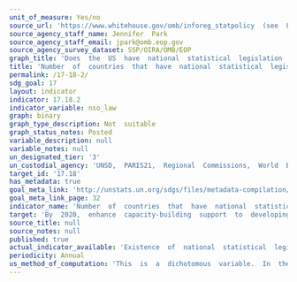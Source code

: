 ```yaml
---
unit_of_measure: Yes/no
source_url: 'https://www.whitehouse.gov/omb/inforeg_statpolicy  (see  Legislation  and  Related  Policy  Guidance)'
source_agency_staff_name: Jennifer  Park
source_agency_staff_email: jpark@omb.eop.gov
source_agency_survey_dataset: SSP/OIRA/OMB/EOP
graph_title: 'Does  the  US  have  national  statistical  legislation  compliant  with  the  Fundamental  Principles  of  Official  Statistics?  '
title: 'Number  of  countries  that  have  national  statistical  legislation  that  complies  with  the  Fundamental  Principles  of  Official  statistics'
permalink: /17-18-2/
sdg_goal: 17
layout: indicator
indicator: 17.18.2
indicator_variable: nso_law
graph: binary
graph_type_description: Not  suitable
graph_status_notes: Posted
variable_description: null
variable_notes: null
un_designated_tier: '3'
un_custodial_agency: 'UNSD,  PARIS21,  Regional  Commissions,  World  Bank'
target_id: '17.18'
has_metadata: true
goal_meta_link: 'http://unstats.un.org/sdgs/files/metadata-compilation/Metadata-Goal-17.pdf'
goal_meta_link_page: 32
indicator_name: 'Number  of  countries  that  have  national  statistical  legislation  that  complies  with  the  Fundamental  Principles  of  Official  statistics'
target: 'By  2020,  enhance  capacity-building  support  to  developing  countries,  including  for  least  developed  countries  and  small  island  developing  States,  to  increase  significantly  the  availability  of  high-quality,  timely  and  reliable  dat'
source_title: null
source_notes: null
published: true
actual_indicator_available: 'Existence  of  national  statistical  legislation  that  complies  with  the  Fundamental  Principles  of  Official  Statistics'
periodicity: Annual
us_method_of_computation: 'This  is  a  dichotomous  variable.  In  the  US,  several  national  laws  providing  this  coverage  are  relevant.  For  coding  purposes,  we  consider  three  most  relevant:  the  Paperwork  Reduction  Act,  which  gives  authority  to  the  Administrator  of  the  Office  of  Information  and  Regulatory  Affairs  to  designate  a  Chief  Statistician  with  professional  credentials  and  to  designate  the  responsibility  of  ensuring  official  national  statistics  reflect  relevance,  accuracy,  and  objectivity.  The  Confidential  Information  Protection  and  Statistical  Efficiency  Act  protects  the  confidentialty  of  infomration  provided  for  solely  statistical  purposes.  The  Information  Quality  Act  ensures  that  the  quality  of  infomration  collected  is  commesurate  with  its  intended  use  and  provides  a  means  for  the  public  to  challenge  (and  thereby  ensure)  the  quality  of  information  collected.'
---
```

